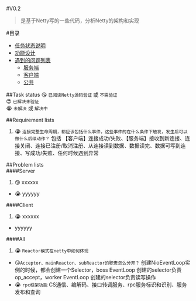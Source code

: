 #V0.2
>是基于Netty写的一些代码，分析Netty的架构和实现


#目录
* [任务状态说明](#task-status)
* [功能设计](#requirement-lists)
* [遇到的问题列表](#problem-lists)   
	* [服务端](#server)  
	* [客户端](#client)  
	* [公共](#all)  
	
##Task status
:kissing_heart: `已阅读Netty源码验证` 或 `不需验证`  
:heart_eyes: `已解决未验证`  
:sob: `未解决` 或 `解决中`   

##Requirement lists
1. :sob: `连接完整生命周期，都应该包括什么事件，这些事件的在什么条件下触发，发生后可以做什么后续动作？` 包括 【客户端】连接成功/失败、【服务端】接收到新连接、连接关闭、连接已注册/取消注册、从连接读到数据、数据读完、数据可写到连接、写成功/失败、任何时候遇到异常  

##Problem lists  
####Server  
1. :kissing_heart: xxxxxx   
*  :sob: yyyyyy   

####Client  
1. :sob: xxxxxx    
* yyyyyy 
   
####All  
1. :sob: `Reactor模式在netty中如何体现`          
* :kissing_heart:`Acceptor、mainReactor、subReactor的职责怎么分开？` 创建NioEventLoop实例的时候，都会创建一个Selector，boss EventLoop 创建的selector负责op_accept，worker EventLoop 创建的selector负责读写操作        
* :sob: `rpc框架功能` CS通信、编解码、接口转调服务、rpc服务标识和识别、服务发布和查询         


